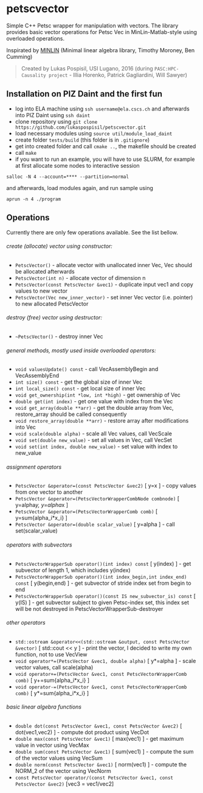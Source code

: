 # petscvector

Simple C++ Petsc wrapper for manipulation with vectors. The library provides basic vector operations for Petsc Vec in MinLin-Matlab-style using overloaded operations.

Inspirated by [MINLIN](https://github.com/bcumming/minlin) 
(Minimal linear algebra library, Timothy Moroney, Ben Cumming)

>Created by Lukas Pospisil, USI Lugano, 2016 (during `PASC:HPC-Causality project` - Illia Horenko, Patrick Gagliardini, Will Sawyer)

## Installation on PIZ Daint and the first fun
- log into ELA machine using `ssh username@ela.cscs.ch` and afterwards into PIZ Daint using `ssh daint`
- clone repository using `git clone https://github.com/lukaspospisil/petscvector.git`
- load necessary modules using `source util/module_load_daint` 
- create folder `tests/build` (this folder is in `.gitignore`)
- get into created folder and call `cmake ..`, the makefile should be created
- call `make`
- if you want to run an example, you will have to use SLURM, for example at first allocate some nodes to interactive session
```
salloc -N 4 --account=**** --partition=normal
```
and afterwards, load modules again, and run sample using
```
aprun -n 4 ./program
```

## Operations
Currently there are only few operations available. See the list bellow.

###### create (allocate) vector using constructor:

- `PetscVector()` - allocate vector with unallocated inner Vec, Vec should be allocated afterwards
- `PetscVector(int n)` - allocate vector of dimension n
- `PetscVector(const PetscVector &vec1)` - duplicate input vec1 and copy values to new vector
- `PetscVector(Vec new_inner_vector)` - set inner Vec vector (i.e. pointer) to new allocated PetscVector

###### destroy (free) vector using destructor:

- `~PetscVector()` - destroy inner Vec

###### general methods, mostly used inside overloaded operators:

- `void valuesUpdate() const` - call VecAssemblyBegin and VecAssemblyEnd
- `int size() const` - get the global size of inner Vec
- `int local_size() const` - get local size of inner Vec
- `void get_ownership(int *low, int *high)` - get ownership of Vec
- `double get(int index)` - get one value with index from the Vec
- `void get_array(double **arr)` - get the double array from Vec, restore_array should be called consequently
- `void restore_array(double **arr)` - restore array after modifications into Vec
- `void scale(double alpha)` - scale all Vec values, call VecScale
- `void set(double new_value)` - set all values in Vec, call VecSet
- `void set(int index, double new_value)` - set value with index to new_value

###### assignment operators

- `PetscVector &operator=(const PetscVector &vec2)` [ y=x ] - copy values from one vector to another
- `PetscVector &operator=(PetscVectorWrapperCombNode combnode)` [ y=alpha*y, y=alpha*x ] 
- `PetscVector &operator=(PetscVectorWrapperComb comb)` [ y=sum{alpha_i*x_i} ]	
- `PetscVector &operator=(double scalar_value)` [ y=alpha ] - call set(scalar_value)

###### operators with subvectors

- `PetscVectorWrapperSub operator()(int index) const` [ y(index) ] - get subvector of length 1, which includes y(index)
- `PetscVectorWrapperSub operator()(int index_begin,int index_end) const` [ y(begin,end) ] - get subvector of stride index set from begin to end
- `PetscVectorWrapperSub operator()(const IS new_subvector_is) const` [ y(IS) ] - get subvector subject to given Petsc-index set, this index set will be not destroyed in PetscVectorWrapperSub-destroyer 

###### other operators

- `std::ostream &operator<<(std::ostream &output, const PetscVector &vector)` [ std::cout << y ] - print the vector, I decided to write my own function, not to use VecView
- `void operator*=(PetscVector &vec1, double alpha)` [ y*=alpha ] - scale vector values, call scale(alpha)
- `void operator+=(PetscVector &vec1, const PetscVectorWrapperComb comb)` [ y+=sum{alpha_i*x_i} ]
- `void operator-=(PetscVector &vec1, const PetscVectorWrapperComb comb)` [ y*=sum{alpha_i*x_i} ]

###### basic linear algebra functions

- `double dot(const PetscVector &vec1, const PetscVector &vec2)` [ dot(vec1,vec2) ] - compute dot product using VecDot
- `double max(const PetscVector &vec1)` [ max(vec1) ] - get maximum value in vector using VecMax 
- `double sum(const PetscVector &vec1)` [ sum(vec1) ] - compute the sum of the vector values using VecSum
- `double norm(const PetscVector &vec1)` [ norm(vec1) ] - compute the NORM_2 of the vector using VecNorm
- `const PetscVector operator/(const PetscVector &vec1, const PetscVector &vec2)` [vec3 = vec1/vec2]
